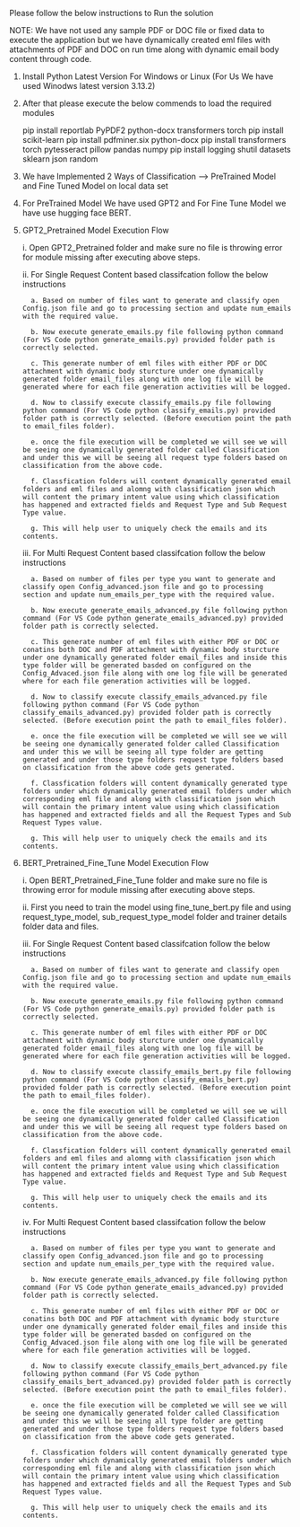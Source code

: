 Please follow the below instructions to Run the solution

NOTE: We have not used any sample PDF or DOC file or fixed data to execute the application but we have dynamically created eml files with attachments of PDF and DOC on run time along with dynamic email body content through code.

1. Install Python Latest Version For Windows or Linux (For Us We have used Winodws latest version 3.13.2)

2. After that please execute the below commends to load the required modules

    pip install reportlab PyPDF2 python-docx transformers torch
    pip install scikit-learn
    pip install pdfminer.six python-docx
    pip install transformers torch pytesseract pillow pandas numpy
    pip install logging shutil datasets sklearn json random

3. We have Implemented 2 Ways of Classification --> PreTrained Model and Fine Tuned Model on local data set

4. For PreTrained Model We have used GPT2 and For Fine Tune Model we have use hugging face BERT.

5. GPT2_Pretrained Model Execution Flow

    i. Open GPT2_Pretrained folder and make sure no file is throwing error for module missing after executing above steps.

    ii. For Single Request Content based classifcation follow the below instructions

         a. Based on number of files want to generate and classify open Config.json file and go to processing section and update num_emails with the required value.

         b. Now execute generate_emails.py file following python command (For VS Code python generate_emails.py) provided folder path is correctly selected.

         c. This generate number of eml files with either PDF or DOC attachment with dynamic body sturcture under one dynamically generated folder email_files along with one log file will be generated where for each file generation activities will be logged.

         d. Now to classify execute classify_emails.py file following python command (For VS Code python classify_emails.py) provided folder path is correctly selected. (Before execution point the path to email_files folder).

         e. once the file execution will be completed we will see we will be seeing one dynamically generated folder called Classification and under this we will be seeing all request type folders based on classification from the above code.

         f. Classfication folders will content dynamically generated email folders and eml files and alomng with classification json which will content the primary intent value using which classification has happened and extracted fields and Request Type and Sub Request Type value.

         g. This will help user to uniquely check the emails and its contents.

    iii. For Multi Request Content based classifcation follow the below instructions

         a. Based on number of files per type you want to generate and classify open Config_advanced.json file and go to processing section and update num_emails_per_type with the required value.

         b. Now execute generate_emails_advanced.py file following python command (For VS Code python generate_emails_advanced.py) provided folder path is correctly selected.

         c. This generate number of eml files with either PDF or DOC or conatins both DOC and PDF attachment with dynamic body sturcture under one dynamically generated folder email_files and inside this type folder will be generated basded on configured on the Config_Advaced.json file along with one log file will be generated where for each file generation activities will be logged.

         d. Now to classify execute classify_emails_advanced.py file following python command (For VS Code python classify_emails_advanced.py) provided folder path is correctly selected. (Before execution point the path to email_files folder).

         e. once the file execution will be completed we will see we will be seeing one dynamically generated folder called Classification and under this we will be seeing all type folder are getting generated and under those type folders request type folders based on classification from the above code gets generated.

         f. Classfication folders will content dynamically generated type folders under which dynamically generated email folders under which corresponding eml file and along with classification json which will contain the primary intent value using which classification has happened and extracted fields and all the Request Types and Sub Request Types value.

         g. This will help user to uniquely check the emails and its contents.

6. BERT_Pretrained_Fine_Tune Model Execution Flow

    i. Open BERT_Pretrained_Fine_Tune folder and make sure no file is throwing error for module missing after executing above steps.

    ii. First you need to train the model using fine_tune_bert.py file and using request_type_model, sub_request_type_model folder and trainer details folder data and files.

    iii. For Single Request Content based classifcation follow the below instructions

         a. Based on number of files want to generate and classify open Config.json file and go to processing section and update num_emails with the required value.

         b. Now execute generate_emails.py file following python command (For VS Code python generate_emails.py) provided folder path is correctly selected.

         c. This generate number of eml files with either PDF or DOC attachment with dynamic body sturcture under one dynamically generated folder email_files along with one log file will be generated where for each file generation activities will be logged.

         d. Now to classify execute classify_emails_bert.py file following python command (For VS Code python classify_emails_bert.py) provided folder path is correctly selected. (Before execution point the path to email_files folder).

         e. once the file execution will be completed we will see we will be seeing one dynamically generated folder called Classification and under this we will be seeing all request type folders based on classification from the above code.

         f. Classfication folders will content dynamically generated email folders and eml files and alomng with classification json which will content the primary intent value using which classification has happened and extracted fields and Request Type and Sub Request Type value.

         g. This will help user to uniquely check the emails and its contents.

    iv. For Multi Request Content based classifcation follow the below instructions

         a. Based on number of files per type you want to generate and classify open Config_advanced.json file and go to processing section and update num_emails_per_type with the required value.

         b. Now execute generate_emails_advanced.py file following python command (For VS Code python generate_emails_advanced.py) provided folder path is correctly selected.

         c. This generate number of eml files with either PDF or DOC or conatins both DOC and PDF attachment with dynamic body sturcture under one dynamically generated folder email_files and inside this type folder will be generated basded on configured on the Config_Advaced.json file along with one log file will be generated where for each file generation activities will be logged.

         d. Now to classify execute classify_emails_bert_advanced.py file following python command (For VS Code python classify_emails_bert_advanced.py) provided folder path is correctly selected. (Before execution point the path to email_files folder).

         e. once the file execution will be completed we will see we will be seeing one dynamically generated folder called Classification and under this we will be seeing all type folder are getting generated and under those type folders request type folders based on classification from the above code gets generated.

         f. Classfication folders will content dynamically generated type folders under which dynamically generated email folders under which corresponding eml file and along with classification json which will contain the primary intent value using which classification has happened and extracted fields and all the Request Types and Sub Request Types value.

         g. This will help user to uniquely check the emails and its contents.